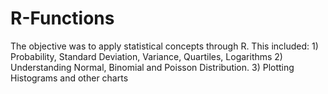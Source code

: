 # R-Functions
The objective was to apply statistical concepts through R. This included: 1) Probability, Standard Deviation, Variance, Quartiles, Logarithms 2) Understanding Normal, Binomial and Poisson Distribution. 3) Plotting Histograms and other charts
